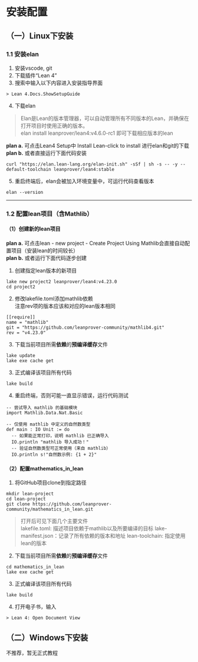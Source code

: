 # 安装配置

## （一）Linux下安装
### 1.1 安装elan
1. 安装vscode, git
2. 下载插件“Lean 4”
3. 搜索中输入以下内容进入安装指导界面
```
> Lean 4.Docs.ShowSetupGuide
```
4. 下载elan<br/>
>Elan是Lean的版本管理器，可以自动管理所有不同版本的Lean，并确保在打开项目时使用正确的版本。<br/>
elan install leanprover/lean4:v4.6.0-rc1  即可下载相应版本的lean

**plan a.** 可点击Lean4 Setup中 Install Lean-click to install 进行elan和git的下载<br/>
**plan b.** 或者直接运行下面代码安装
```
curl "https://elan.lean-lang.org/elan-init.sh" -sSf | sh -s -- -y --default-toolchain leanprover/lean4:stable
```
5. 重启终端后，elan会被加入环境变量中，可运行代码查看版本
```
elan --version
```

---

### 1.2 配置lean项目（含Mathlib）

#### （1）创建新的lean项目<br/>
**plan a.** 可点击lean - new project - Create Project Using Mathlib会直接自动配置项目（安装lean的时间较长）<br/>
**plan b.** 或者运行下面代码逐步创建
1. 创建指定lean版本的新项目
```
lake new project2 leanprover/lean4:v4.23.0
cd project2
```
2. 修改lakefile.toml添加mathlib依赖<br/>
注意rev项的版本应该和对应的lean版本相同<br/>
```
[[require]]
name = "mathlib"
git = "https://github.com/leanprover-community/mathlib4.git"
rev = "v4.23.0"
```
3. 下载当前项目所需**依赖**的**预编译缓存**文件
```
lake update
lake exe cache get
``` 
3. 正式编译该项目所有代码
```
lake build
```
4. 重启终端，否则可能一直显示错误，运行代码测试
```
-- 尝试导入 mathlib 的基础模块
import Mathlib.Data.Nat.Basic

-- 仅使用 mathlib 中定义的自然数类型
def main : IO Unit := do
  -- 如果能正常打印，说明 mathlib 已正确导入
  IO.println "mathlib 导入成功！"
  -- 验证自然数类型可正常使用（来自 mathlib）
  IO.println s!"自然数示例: {1 + 2}"
```


#### （2）配置mathematics_in_lean
1. 将GitHub项目clone到指定路径
```
mkdir lean-project
cd lean-project
git clone https://github.com/leanprover-community/mathematics_in_lean.git
```
>打开后可见下面几个主要文件<br/>
lakefile.toml: 描述项目依赖于mathlib以及所要编译的目标
lake-manifest.json：记录了所有依赖的版本和地址
lean-toolchain: 指定使用lean的版本

2. 下载当前项目所需**依赖**的**预编译缓存**文件
```
cd mathematics_in_lean
lake exe cache get
``` 
3. 正式编译该项目所有代码
```
lake build
```
4. 打开电子书，输入
```
> Lean 4: Open Document View
```

## （二）Windows下安装

不推荐，暂无正式教程

